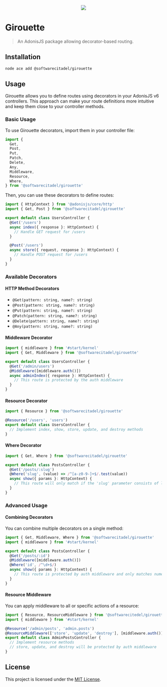 <div align="center">
  <a href="https://discord.gg/UvcuprRbTC">
    <img src="https://dcbadge.vercel.app/api/server/UvcuprRbTC)](https://discord.gg/UvcuprRbTC">
  </a>
</div>

# Girouette

> An AdonisJS package allowing decorator-based routing.

## Installation

```bash
node ace add @softwarecitadel/girouette
```

## Usage

Girouette allows you to define routes using decorators in your AdonisJS v6 controllers. This approach can make your route definitions more intuitive and keep them close to your controller methods.

### Basic Usage

To use Girouette decorators, import them in your controller file:

```typescript
import {
  Get,
  Post,
  Put,
  Patch,
  Delete,
  Any,
  Middleware,
  Resource,
  Where,
} from '@softwarecitadel/girouette'
```

Then, you can use these decorators to define routes:

```typescript
import { HttpContext } from '@adonisjs/core/http'
import { Get, Post } from '@softwarecitadel/girouette'

export default class UsersController {
  @Get('/users')
  async index({ response }: HttpContext) {
    // Handle GET request for /users
  }

  @Post('/users')
  async store({ request, response }: HttpContext) {
    // Handle POST request for /users
  }
}
```

### Available Decorators

#### HTTP Method Decorators

- `@Get(pattern: string, name?: string)`
- `@Post(pattern: string, name?: string)`
- `@Put(pattern: string, name?: string)`
- `@Patch(pattern: string, name?: string)`
- `@Delete(pattern: string, name?: string)`
- `@Any(pattern: string, name?: string)`

#### Middleware Decorator

```typescript
import { middleware } from '#start/kernel'
import { Get, Middleware } from '@softwarecitadel/girouette'

export default class UsersController {
  @Get('/admin/users')
  @Middleware([middleware.auth()])
  async adminIndex({ response }: HttpContext) {
    // This route is protected by the auth middleware
  }
}
```

#### Resource Decorator

```typescript
import { Resource } from '@softwarecitadel/girouette'

@Resource('/users', 'users')
export default class UsersController {
  // Implement index, show, store, update, and destroy methods
}
```

#### Where Decorator

```typescript
import { Get, Where } from '@softwarecitadel/girouette'

export default class PostsController {
  @Get('/posts/:slug')
  @Where('slug', (value) => /^[a-z0-9-]+$/.test(value))
  async show({ params }: HttpContext) {
    // This route will only match if the 'slug' parameter consists of lowercase letters, numbers, and hyphens
  }
}
```

### Advanced Usage

#### Combining Decorators

You can combine multiple decorators on a single method:

```typescript
import { Get, Middleware, Where } from '@softwarecitadel/girouette'
import { middleware } from '#start/kernel'

export default class PostsController {
  @Get('/posts/:id')
  @Middleware([middleware.auth()])
  @Where('id', /^\d+$/)
  async show({ params }: HttpContext) {
    // This route is protected by auth middleware and only matches numeric IDs
  }
}
```

#### Resource Middleware

You can apply middleware to all or specific actions of a resource:

```typescript
import { Resource, ResourceMiddleware } from '@softwarecitedel/girouette'
import { middleware } from '#start/kernel'

@Resource('/admin/posts', 'admin.posts')
@ResourceMiddleware(['store', 'update', 'destroy'], [middleware.auth()])
export default class AdminPostsController {
  // Implement resource methods
  // store, update, and destroy will be protected by auth middleware
}
```

## License

This project is licensed under the [MIT License](./LICENSE.md).
